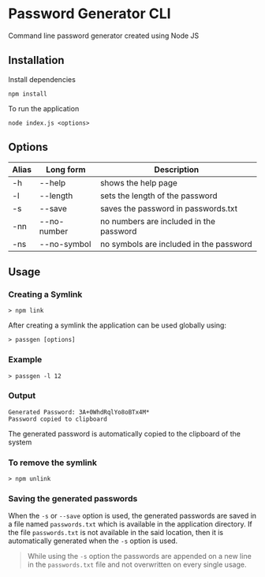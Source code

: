 # Password Generator CLI
Command line password generator created using Node JS

## Installation

Install dependencies

```
npm install
```

To run the application

```
node index.js <options>
```
## Options
| Alias | Long form | Description        |
|-------|-----------|--------------------|
|-h     | --help    | shows the help page|
|-l     | --length  | sets the length of the password|
|-s     | --save    | saves the password in passwords.txt |
|-nn    | --no-number| no numbers are included in the password|
|-ns    | --no-symbol| no symbols are included in the password|

## Usage

### Creating a Symlink
```
> npm link
```
After creating a symlink the application can be used globally using:
```
> passgen [options]
```

### Example 
```
> passgen -l 12 
```
### Output
```
Generated Password: 3A+0WhdRqlYo8oBTx4M*
Password copied to clipboard
```
The generated password is automatically copied to the clipboard of the system

### To remove the symlink
```
> npm unlink
```
### Saving the generated passwords
When the `-s` or `--save` option is used, the generated passwords are saved in a file named `passwords.txt` which is available in the application directory. If the file `passwords.txt` is not available in the said location, then it is automatically generated when the `-s` option is used.
> While using the `-s` option the passwords are appended on a new line in the `passwords.txt` file and not overwritten on every single usage.

